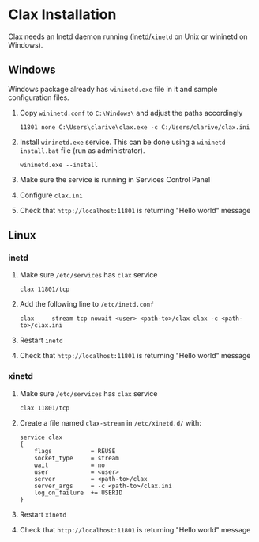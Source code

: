# Clax Installation

Clax needs an Inetd daemon running (inetd/`xinetd` on Unix or wininetd on Windows).

## Windows

Windows package already has `wininetd.exe` file in it and sample configuration files.

1. Copy `wininetd.conf` to `C:\Windows\` and adjust the paths accordingly

    ```
    11801 none C:\Users\clarive\clax.exe -c C:/Users/clarive/clax.ini
    ```

2. Install `wininetd.exe` service. This can be done using a `wininetd-install.bat` file (run as administrator).

    ```
    wininetd.exe --install
    ```

3. Make sure the service is running in Services Control Panel
4. Configure `clax.ini`
5. Check that `http://localhost:11801` is returning "Hello world" message

## Linux

### inetd

1. Make sure `/etc/services` has `clax` service

    ```
    clax 11801/tcp
    ```

2. Add the following line to `/etc/inetd.conf`

    ```
    clax     stream tcp nowait <user> <path-to>/clax clax -c <path-to>/clax.ini
    ```

3. Restart `inetd`
4. Check that `http://localhost:11801` is returning "Hello world" message

### xinetd

1. Make sure `/etc/services` has `clax` service

    ```
    clax 11801/tcp
    ```

2. Create a file named `clax-stream` in `/etc/xinetd.d/` with:

    ```
    service clax
    {
        flags           = REUSE
        socket_type     = stream
        wait            = no
        user            = <user>
        server          = <path-to>/clax
        server_args     = -c <path-to>/clax.ini
        log_on_failure  += USERID
    }
    ```

3. Restart `xinetd`
4. Check that `http://localhost:11801` is returning "Hello world" message
